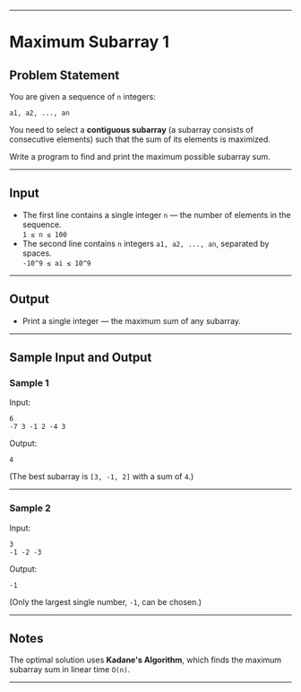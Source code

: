 
---

# Maximum Subarray 1

## Problem Statement
You are given a sequence of `n` integers:
```
a1, a2, ..., an
```
You need to select a **contiguous subarray** (a subarray consists of consecutive elements) such that the sum of its elements is maximized.

Write a program to find and print the maximum possible subarray sum.

---

## Input
- The first line contains a single integer `n` — the number of elements in the sequence.  
  `1 ≤ n ≤ 100`
- The second line contains `n` integers `a1, a2, ..., an`, separated by spaces.  
  `-10^9 ≤ ai ≤ 10^9`

---

## Output
- Print a single integer — the maximum sum of any subarray.

---

## Sample Input and Output

### Sample 1
Input:
```
6
-7 3 -1 2 -4 3
```
Output:
```
4
```
(The best subarray is `[3, -1, 2]` with a sum of `4`.)

---

### Sample 2
Input:
```
3
-1 -2 -3
```
Output:
```
-1
```
(Only the largest single number, `-1`, can be chosen.)

---

## Notes
The optimal solution uses **Kadane's Algorithm**, which finds the maximum subarray sum in linear time `O(n)`.

---

